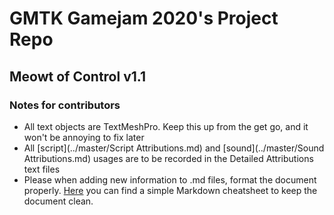 # GMTK Gamejam 2020's Project Repo
## Meowt of Control v1.1

### Notes for contributors
- All text objects are TextMeshPro. Keep this up from the get go, and it won't be annoying to fix later
- All [script](../master/Script Attributions.md) and [sound](../master/Sound Attributions.md) usages are to be recorded in the Detailed Attributions text files
- Please when adding new information to .md files, format the document properly. [Here](https://github.com/adam-p/markdown-here/wiki/Markdown-Cheatsheet) you can find a simple
 Markdown cheatsheet to keep the document clean.